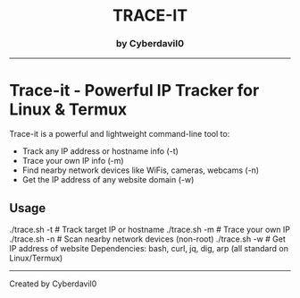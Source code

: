 <h1 align="center">TRACE-IT</h1>
<h3 align="center">by Cyberdavil0</h3>

---

# Trace-it - Powerful IP Tracker for Linux & Termux

Trace-it is a powerful and lightweight command-line tool to:

- Track any IP address or hostname info (-t)
- Trace your own IP info (-m)
- Find nearby network devices like WiFis, cameras, webcams (-n)
- Get the IP address of any website domain (-w)

## Usage
./trace.sh -t         # Track target IP or hostname
./trace.sh -m                 # Trace your own IP
./trace.sh -n                 # Scan nearby network devices (non-root)
./trace.sh -w        # Get IP address of website
Dependencies: bash, curl, jq, dig, arp (all standard on Linux/Termux)

----

Created by Cyberdavil0